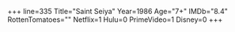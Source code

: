 +++
line=335
Title="Saint Seiya"
Year=1986
Age="7+"
IMDb="8.4"
RottenTomatoes=""
Netflix=1
Hulu=0
PrimeVideo=1
Disney=0
+++


